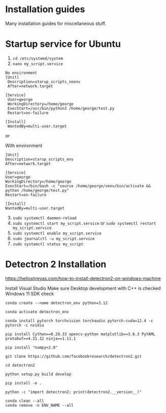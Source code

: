 # Installation guides

Many installation guides for miscellaneous stuff.


# Startup service for Ubuntu

1. ` cd /etc/systemd/system `
2. ` nano my_script.service `

```
No environment
[Unit]
 Description=starup_scripts_noenv
 After=network.target

[Service]
 User=george
 WorkingDirectory=/home/george
 ExecStart=/usr/bin/python3 /home/george/test.py
 Restart=on-failure

[Install]
 WantedBy=multi-user.target
```

or 

With environment

```
[Unit]
Description=starup_scripts_env
After=network.target

[Service]
User=george
WorkingDirectory=/home/george
ExecStart=/bin/bash -c "source /home/george/venv/bin/activate && python /home/george/test.py"
Restart=on-failure

[Install]
WantedBy=multi-user.target
```

3. ` sudo systemctl daemon-reload `
4. ` sudo systemctl start my_script.service ` or ` sudo systemctl restart my_script.service `
5. ` sudo systemctl enable my_script.service `
6. ` sudo journalctl -u my_script.service `
7. ` sudo systemctl status my_script `

# Detectron 2 Installation

https://helloshreyas.com/how-to-install-detectron2-on-windows-machine

Install Visual Studio
Make sure Desktop development with C++ is checked
Windows 11 SDK check

```
conda create --name detectron_env python=3.12

conda activate detectron_env

conda install pytorch torchvision torchaudio pytorch-cuda=12.4 -c pytorch -c nvidia

pip install Cython==0.29.33 opencv-python matplotlib==3.6.3 PyYAML protobuf==4.21.12 ninja==1.11.1

pip install "numpy<2.0"

git clone https://github.com/facebookresearch/detectron2.git

cd detectron2

python setup.py build develop

pip install -e .

python -c "import detectron2; print(detectron2.__version__)"
```

```
conda clean --all
conda remove -n ENV_NAME --all
```